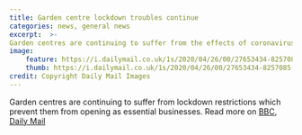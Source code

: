 ```yaml
---
title: Garden centre lockdown troubles continue  
categories: news, general news  
excerpt:  >-  
Garden centres are continuing to suffer from the effects of coronavirus lockdown, with many plants going to waste as stock remains unsold.  
image:  
	feature: https://i.dailymail.co.uk/1s/2020/04/26/00/27653434-8257085-image-a-3_1587857469017.jpg  
	thumb: https://i.dailymail.co.uk/1s/2020/04/26/00/27653434-8257085-image-a-3_1587857469017.jpg  
credit: Copyright Daily Mail Images
---
```

Garden centres are continuing to suffer from lockdown restrictions which prevent them from opening as essential businesses.
Read more on [BBC](https://www.bbc.co.uk/news/uk-scotland-edinburgh-east-fife-52381806), [Daily Mail](https://www.dailymail.co.uk/news/article-8257085/Garden-centres-risk-having-dump-200million-plants-dont-open-soon-nurseries-warn.html)
<!--stackedit_data:
eyJoaXN0b3J5IjpbMTgzMDQyNjUyMywtMTk3MDA2MTcxNywxOD
AyMjk2OTMsLTExMzcyNTM4MTRdfQ==
-->